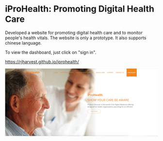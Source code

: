 # iProHealth: Promoting Digital Health Care

Developed a website for promoting digital health care and to monitor people's health vitals. The website is only a prototype. It also supports chinese language.

To view the dashboard, just click on "sign in".

https://rjharvest.github.io/iprohealth/

![iProHealth website homepage](/homepage.png)
